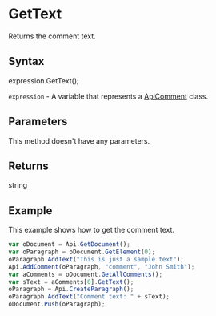 # GetText

Returns the comment text.

## Syntax

expression.GetText();

`expression` - A variable that represents a [ApiComment](../ApiComment.md) class.

## Parameters

This method doesn't have any parameters.

## Returns

string

## Example

This example shows how to get the comment text.

```javascript
var oDocument = Api.GetDocument();
var oParagraph = oDocument.GetElement(0);
oParagraph.AddText("This is just a sample text");
Api.AddComment(oParagraph, "comment", "John Smith");
var aComments = oDocument.GetAllComments();
var sText = aComments[0].GetText();
oParagraph = Api.CreateParagraph();
oParagraph.AddText("Comment text: " + sText);
oDocument.Push(oParagraph);
```
